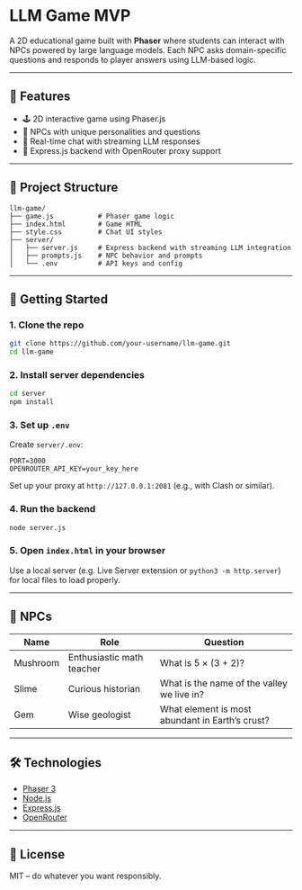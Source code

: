 # LLM Game MVP

A 2D educational game built with **Phaser** where students can interact with NPCs powered by large language models. Each NPC asks domain-specific questions and responds to player answers using LLM-based logic.

---

## 🧠 Features

- 🕹️ 2D interactive game using Phaser.js
- 💬 NPCs with unique personalities and questions
- 🔄 Real-time chat with streaming LLM responses
- 🔌 Express.js backend with OpenRouter proxy support

---

## 📁 Project Structure

```
llm-game/
├── game.js           # Phaser game logic
├── index.html        # Game HTML
├── style.css         # Chat UI styles
├── server/
│   ├── server.js     # Express backend with streaming LLM integration
│   ├── prompts.js    # NPC behavior and prompts
│   └── .env          # API keys and config
```

---

## 🚀 Getting Started

### 1. Clone the repo

```bash
git clone https://github.com/your-username/llm-game.git
cd llm-game
```

### 2. Install server dependencies

```bash
cd server
npm install
```

### 3. Set up `.env`

Create `server/.env`:

```
PORT=3000
OPENROUTER_API_KEY=your_key_here
```

Set up your proxy at `http://127.0.0.1:2081` (e.g., with Clash or similar).

### 4. Run the backend

```bash
node server.js
```

### 5. Open `index.html` in your browser

Use a local server (e.g. Live Server extension or `python3 -m http.server`) for local files to load properly.

---

## 🧙 NPCs

| Name     | Role                      | Question                                        |
| -------- | ------------------------- | ----------------------------------------------- |
| Mushroom | Enthusiastic math teacher | What is 5 × (3 + 2)?                            |
| Slime    | Curious historian         | What is the name of the valley we live in?      |
| Gem      | Wise geologist            | What element is most abundant in Earth’s crust? |

---

## 🛠️ Technologies

* [Phaser 3](https://phaser.io/)
* [Node.js](https://nodejs.org/)
* [Express.js](https://expressjs.com/)
* [OpenRouter](https://openrouter.ai/)

---

## 📜 License

MIT – do whatever you want responsibly.
